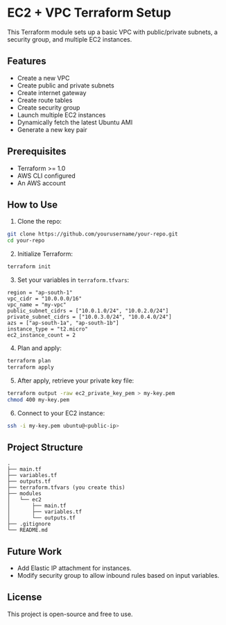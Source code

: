 # EC2 + VPC Terraform Setup

This Terraform module sets up a basic VPC with public/private subnets, a security group, and multiple EC2 instances.

## Features
- Create a new VPC
- Create public and private subnets
- Create internet gateway
- Create route tables
- Create security group
- Launch multiple EC2 instances
- Dynamically fetch the latest Ubuntu AMI
- Generate a new key pair

## Prerequisites
- Terraform >= 1.0
- AWS CLI configured
- An AWS account

## How to Use

1. Clone the repo:

```bash
git clone https://github.com/yourusername/your-repo.git
cd your-repo
```

2. Initialize Terraform:

```bash
terraform init
```

3. Set your variables in `terraform.tfvars`:

```hcl
region = "ap-south-1"
vpc_cidr = "10.0.0.0/16"
vpc_name = "my-vpc"
public_subnet_cidrs = ["10.0.1.0/24", "10.0.2.0/24"]
private_subnet_cidrs = ["10.0.3.0/24", "10.0.4.0/24"]
azs = ["ap-south-1a", "ap-south-1b"]
instance_type = "t2.micro"
ec2_instance_count = 2
```

4. Plan and apply:

```bash
terraform plan
terraform apply
```

5. After apply, retrieve your private key file:

```bash
terraform output -raw ec2_private_key_pem > my-key.pem
chmod 400 my-key.pem
```

6. Connect to your EC2 instance:

```bash
ssh -i my-key.pem ubuntu@<public-ip>
```

## Project Structure

```
.
├── main.tf
├── variables.tf
├── outputs.tf
├── terraform.tfvars (you create this)
├── modules
│   └── ec2
│       ├── main.tf
│       ├── variables.tf
│       └── outputs.tf
├── .gitignore
└── README.md
```

## Future Work
- Add Elastic IP attachment for instances.
- Modify security group to allow inbound rules based on input variables.

## License
This project is open-source and free to use.

